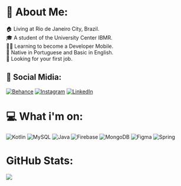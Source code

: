# 💫 About Me:
🏠 Living at Rio de Janeiro City, Brazil.<br>🎓 A student of the University Center IBMR.<br>👨‍💻 Learning to become a Developer Mobile.<br>🌱 Native in Portuguese and Basic in English.<br>💬 Looking for your first job.


## 📲 Social Midia:
[![Behance](https://img.shields.io/badge/Behance-1769ff?logo=behance&logoColor=white)](https://www.behance.net/gustavosouzaz) [![Instagram](https://img.shields.io/badge/Instagram-%23E4405F.svg?logo=Instagram&logoColor=white)](https://instagram.com/dev.gustavoo) [![LinkedIn](https://img.shields.io/badge/LinkedIn-%230077B5.svg?logo=linkedin&logoColor=white)](https://www.linkedin.com/in/gustavosouzaz/) 

# 💻 What i'm on:
![Kotlin](https://img.shields.io/badge/kotlin-%237F52FF.svg?style=flat-square&logo=kotlin&logoColor=white) ![MySQL](https://img.shields.io/badge/mysql-4479A1.svg?style=flat-square&logo=mysql&logoColor=white) ![Java](https://img.shields.io/badge/java-%23ED8B00.svg?style=flat-square&logo=openjdk&logoColor=white) ![Firebase](https://img.shields.io/badge/firebase-a08021?style=flat-square&logo=firebase&logoColor=ffcd34) ![MongoDB](https://img.shields.io/badge/MongoDB-%234ea94b.svg?style=flat-square&logo=mongodb&logoColor=white) ![Figma](https://img.shields.io/badge/figma-%23F24E1E.svg?style=flat-square&logo=figma&logoColor=white) ![Spring](https://img.shields.io/badge/spring-%236DB33F.svg?style=flat-square&logo=spring&logoColor=white)
#  GitHub Stats:
![](https://github-readme-stats.vercel.app/api/top-langs/?username=gustavosouzaz&theme=nightowl&hide_border=false&include_all_commits=false&count_private=false&layout=compact)

<!-- Proudly created with GPRM ( https://gprm.itsvg.in ) -->

